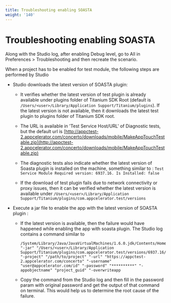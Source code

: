 ```yaml
---
title: Troubleshooting enabling SOASTA
weight: '140'
---
```


# Troubleshooting enabling SOASTA

Along with the Studio log, after enabling Debug level, go to All in Preferences > Troubleshooting and then recreate the scenario.

When a project has to be enabled for test module, the following steps are performed by Studio

* Studio downloads the latest version of SOASTA plugin:

    * It verifies whether the latest version of test plugin is already available under plugins folder of Titanium SDK Root (default is `/Users/<user>/Library/Application Support/Titanium/plugins`). If the latest version is not available, then it downloads the latest test plugin to plugins folder of Titanium SDK root.

    * The URL is available in 'Test Service Host/URL' of Diagnostic tests, but the default url is [http://appctest-2.appcelerator.com/concerto/downloads/mobile/MakeAppTouchTestable.zip](http://appctest-2.appcelerator.com/concerto/downloads/mobile/MakeAppTouchTestable.zip)

    * The diagnostic tests also indicate whether the latest version of Soasta plugin is installed on the machine, something similar to : `Test Service Module Required version: 6937.16. Is Installed: false`

    * If the download of test plugin fails due to network connectivity or proxy issues, then it can be verified whether the latest version is available under `/Users/<user>/Library/Application Support/Titanium/plugins/com.appcelerator.test/versions`

* Execute a jar file to enable the app with the latest version of SOASTA plugin :

    * If the latest version is available, then the failure would have happened while enabling the app with soasta plugin. The Studio log contains a command similar to

        ```
        /System/Library/Java/JavaVirtualMachines/1.6.0.jdk/Contents/Home/bin/java" "-jar" "/Users/<user>/Library/Application Support/Titanium/plugins/com.appcelerator.test/versions/6937.16/MakeAppTouchTestable/MakeAppTouchTestable.jar" "-project" "/path/to/project" "-url" "https://appctest-2.appcelerator.com/concerto" "-username" "user@appcelerator.com/id" "-password" "**********" "-appobjectname" "project_guid" "-overwriteapp
        ```

    * Copy the command from the Studio log and then fill in the password param with original password and get the output of that command on terminal. This would help us to determine the root cause of the failure.

